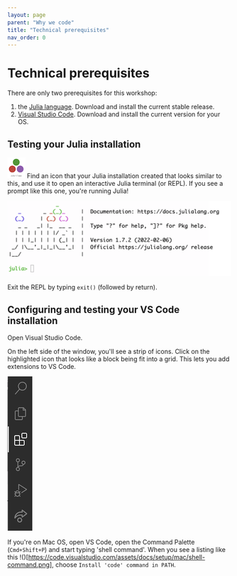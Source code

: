 ```yaml
---
layout: page
parent: "Why we code"
title: "Technical prerequisites"
nav_order: 0
---
```


# Technical prerequisites

There are only two prerequisites for this workshop:

1. the [Julia language](https://julialang.org/downloads/).  Download and install the current stable release.
2. [Visual Studio Code](https://code.visualstudio.com/download). Download and install the current version for your OS. 



## Testing your Julia installation

![](./julia-icon.png) Find an icon that your Julia installation created that looks similar to this, and use it to open an interactive Julia terminal (or REPL).  If you  see a prompt like this one, you're running Julia!


![REPL](./julia-REPL.png)

Exit the REPL by typing `exit()` (followed by return).


## Configuring and testing your VS Code installation

Open Visual Studio Code.

On the left side of the window, you'll see a strip of icons. Click on the highlighted icon that looks like a block being fit into a grid. This lets you add extensions to VS Code. 

![](vscode-extensions.png)



If you're on Mac OS, open VS Code, open the Command Palette (`Cmd+Shift+P`) and start typing 'shell command'.  When you see a listing like this !()[https://code.visualstudio.com/assets/docs/setup/mac/shell-command.png], choose `Install 'code' command in PATH`.


